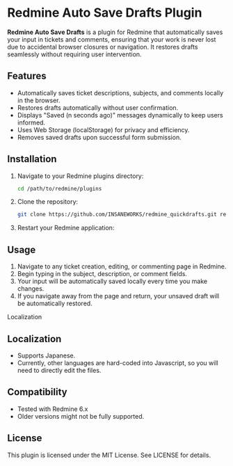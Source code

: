# Redmine Auto Save Drafts Plugin

**Redmine Auto Save Drafts** is a plugin for Redmine that automatically saves your input in tickets and comments, ensuring that your work is never lost due to accidental browser closures or navigation. It restores drafts seamlessly without requiring user intervention.

## Features

- Automatically saves ticket descriptions, subjects, and comments locally in the browser.
- Restores drafts automatically without user confirmation.
- Displays "Saved (n seconds ago)" messages dynamically to keep users informed.
- Uses Web Storage (localStorage) for privacy and efficiency.
- Removes saved drafts upon successful form submission.

## Installation

1. Navigate to your Redmine plugins directory:

   ```bash
   cd /path/to/redmine/plugins
   ```

2. Clone the repository:

   ```bash
   git clone https://github.com/INSANEWORKS/redmine_quickdrafts.git redmine_quickdrafts
   ```

3. Restart your Redmine application:

## Usage

1. Navigate to any ticket creation, editing, or commenting page in Redmine.
2. Begin typing in the subject, description, or comment fields.
3. Your input will be automatically saved locally every time you make changes.
4. If you navigate away from the page and return, your unsaved draft will be automatically restored.

Localization
## Localization

- Supports Japanese.
- Currently, other languages are hard-coded into Javascript, so you will need to directly edit the files.

## Compatibility

- Tested with Redmine 6.x
- Older versions might not be fully supported.

## License

This plugin is licensed under the MIT License. See LICENSE for details.
